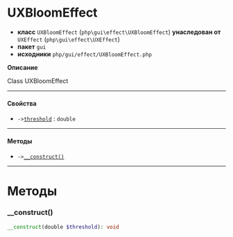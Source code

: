 # UXBloomEffect

- **класс** `UXBloomEffect` (`php\gui\effect\UXBloomEffect`) **унаследован от** `UXEffect` (`php\gui\effect\UXEffect`)
- **пакет** `gui`
- **исходники** `php/gui/effect/UXBloomEffect.php`

**Описание**

Class UXBloomEffect

---

#### Свойства

- `->`[`threshold`](#prop-threshold) : `double`

---

#### Методы

- `->`[`__construct()`](#method-__construct)

---
# Методы

<a name="method-__construct"></a>

### __construct()
```php
__construct(double $threshold): void
```